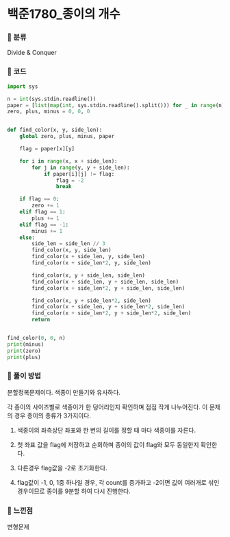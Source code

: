 # 백준1780\_종이의 개수

### &#127822; 분류

Divide & Conquer

### &#127822; 코드

```python
import sys

n = int(sys.stdin.readline())
paper = [list(map(int, sys.stdin.readline().split())) for _ in range(n)]
zero, plus, minus = 0, 0, 0


def find_color(x, y, side_len):
    global zero, plus, minus, paper

    flag = paper[x][y]

    for i in range(x, x + side_len):
        for j in range(y, y + side_len):
            if paper[i][j] != flag:
                flag = -2
                break

    if flag == 0:
        zero += 1
    elif flag == 1:
        plus += 1
    elif flag == -1:
        minus += 1
    else:
        side_len = side_len // 3
        find_color(x, y, side_len)
        find_color(x + side_len, y, side_len)
        find_color(x + side_len*2, y, side_len)

        find_color(x, y + side_len, side_len)
        find_color(x + side_len, y + side_len, side_len)
        find_color(x + side_len*2, y + side_len, side_len)

        find_color(x, y + side_len*2, side_len)
        find_color(x + side_len, y + side_len*2, side_len)
        find_color(x + side_len*2, y + side_len*2, side_len)
        return


find_color(0, 0, n)
print(minus)
print(zero)
print(plus)
```

### &#127822; 풀이 방법

분할정복문제이다. 색종이 만들기와 유사하다.

각 종이의 사이즈별로 색종이가 한 덩어리인지 확인하며 점점 작게 나누어진다. 이 문제의 경우 종이의 종류가 3가지이다.

1. 색종이의 좌측상단 좌표와 한 변의 길이를 정할 때 마다 색종이를 자른다.

2. 첫 좌표 값을 flag에 저장하고 순회하며 종이의 값이 flag와 모두 동일한지 확인한다.

3. 다른경우 flag값을 -2로 초기화한다. 

4. flag값이 -1, 0, 1중 하나일 경우, 각 count를 증가하고 -2이면 깂이 여러개로 섞인 경우이므로 종이를 9분할 하여 다시 진행한다.

### &#127822; 느낀점

변형문제